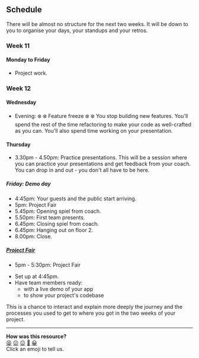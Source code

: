 ## Schedule

There will be almost no structure for the next two weeks.  It will be down to you to organise your days, your standups and your retros.

### Week 11

#### Monday to Friday

* Project work.

### Week 12

#### Wednesday

* Evening: :snowflake: :snowflake: Feature freeze :snowflake: :snowflake: You stop building new features.  You'll spend the rest of the time refactoring to make your code as well-crafted as you can.  You'll also spend time working on your presentation.

#### Thursday

* 3.30pm - 4.50pm: Practice presentations. This will be a session where you can practice your presentations and get feedback from your coach.  You can drop in and out - you don't all have to be here.

##### Friday: Demo day

* 4:45pm: Your guests and the public start arriving.
* 5pm: Project Fair
* 5.45pm: Opening spiel from coach.
* 5.50pm: First team presents.
* 6.45pm: Closing spiel from coach.
* 6.45pm: Hanging out on floor 2.
* 8.00pm: Close.

##### [Project Fair](https://github.com/makersacademy/course/blob/master/pills/project_fair.md)

* 5pm - 5:30pm: Project Fair
- Set up at 4:45pm.
- Have team members ready:
  - with a live demo of your app
  - to show your project's codebase

This is a chance to interact and explain more deeply the journey and the processes you used to get to where you got in the two weeks of your project.

<!-- BEGIN GENERATED SECTION DO NOT EDIT -->

---

**How was this resource?**  
[😫](https://airtable.com/shrUJ3t7KLMqVRFKR?prefill_Repository=course&prefill_File=sequence/onsite/final_projects.md&prefill_Sentiment=😫) [😕](https://airtable.com/shrUJ3t7KLMqVRFKR?prefill_Repository=course&prefill_File=sequence/onsite/final_projects.md&prefill_Sentiment=😕) [😐](https://airtable.com/shrUJ3t7KLMqVRFKR?prefill_Repository=course&prefill_File=sequence/onsite/final_projects.md&prefill_Sentiment=😐) [🙂](https://airtable.com/shrUJ3t7KLMqVRFKR?prefill_Repository=course&prefill_File=sequence/onsite/final_projects.md&prefill_Sentiment=🙂) [😀](https://airtable.com/shrUJ3t7KLMqVRFKR?prefill_Repository=course&prefill_File=sequence/onsite/final_projects.md&prefill_Sentiment=😀)  
Click an emoji to tell us.

<!-- END GENERATED SECTION DO NOT EDIT -->
